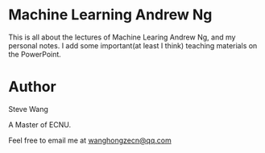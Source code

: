 # Machine Learning Andrew Ng

This is all about the lectures of Machine Learing Andrew Ng, and my personal notes.
I add some important(at least I think) teaching materials on the PowerPoint.

# Author
Steve Wang 

A Master of ECNU.

Feel free to email me at wanghongzecn@qq.com

